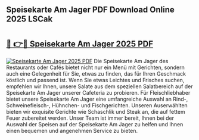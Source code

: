 ## Speisekarte Am Jager PDF Download Online 2025 LSCak

# <h2><a href="http://gc8u5uu.nevu.top/?p=Speisekarte+Am+Jager">🔗 👉🔴 Speisekarte Am Jager 2025 PDF</a></h2>

[![Speisekarte Am Jager 2025 PDF](https://i.imgur.com/dBaPXMq.png)](http://gc8u5uu.nevu.top/?p=Speisekarte+Am+Jager)
Die Speisekarte Am Jager des Restaurants oder Cafés bietet nicht nur ein Menü mit Gerichten, sondern auch eine Gelegenheit für Sie, etwas zu finden, das für Ihren Geschmack köstlich und passend ist. Wenn Sie etwas Leichtes und Frisches suchen, empfehlen wir Ihnen, unsere Salate aus dem speziellen Salatbereich auf der Speisekarte Am Jager unserer Cafeteria zu probieren. Für Fleischliebhaber bietet unsere Speisekarte Am Jager eine umfangreiche Auswahl an Rind-, Schweinefleisch-, Hühnchen- und Fischgerichten. Unseren Auserwählten bieten wir exquisite Gerichte wie Schaschlik und Steak an, die auf fettem Feuer zubereitet werden. Unser Team ist immer bereit, Ihnen bei der Auswahl der Speisen auf der Speisekarte Am Jager zu helfen und Ihnen einen bequemen und angenehmen Service zu bieten.
